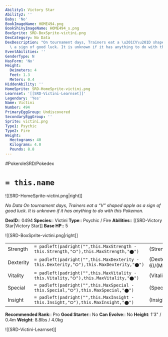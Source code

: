 ```yaml
---
Ability1: Victory Star
Ability2: ''
Baby: 'No'
BookImageName: HOME494.png
BookShinyImageName: HOME494_s.png
BoxSprite: SRD-BoxSprite-victini.png
DexCategory: No Data
DexDescription: "On tournament days, Trainers eat a \u201CV\u201D shaped apple as\
  \ a sign of good luck. It is unknown if it has anything to do with this Pokemon."
EventAbilities: ''
GenderType: N
HasForm: 'No'
Height:
  Deimeters: 4
  Feet: 1.3
  Meters: 0.4
HiddenAbility: ''
HomeSprite: SRD-HomeSprite-victini.png
Learnset: '[[SRD-Victini-Learnset]]'
Legendary: 'Yes'
Name: Victini
Number: 494
PrimaryEggGroup: Undiscovered
SecondaryEggGroup: ''
Sprite: victini.png
Type1: Psychic
Type2: Fire
Weight:
  Hectograms: 40
  Kilograms: 4.0
  Pounds: 8.8
---
```


#PokeroleSRD/Pokedex

# `= this.name`

![[SRD-HomeSprite-victini.png|right]]

*No Data*
*On tournament days, Trainers eat a “V” shaped apple as a sign of good luck. It is unknown if it has anything to do with this Pokemon.*

**DexID**:: 0494
**Species**:: Victini
**Type**:: Psychic / Fire
**Abilities**:: [[SRD-Victory Star|Victory Star]]
**Base HP**:: 5

![[SRD-BoxSprite-victini.png|right]]

|           |                                                                                        |                                          |
| --------- | -------------------------------------------------------------------------------------- | ---------------------------------------- |
| Strength  | `= padleft(padright("",this.MaxStrength - this.Strength,"⭘"),this.MaxStrength,"⬤")`    | (Strength::6)/(MaxStrength::6)   |
| Dexterity | `= padleft(padright("",this.MaxDexterity - this.Dexterity,"⭘"),this.MaxDexterity,"⬤")` | (Dexterity:: 6)/(MaxDexterity::6) |
| Vitality  | `= padleft(padright("",this.MaxVitality - this.Vitality,"⭘"),this.MaxVitality,"⬤")`    | (Vitality::6)/(MaxVitality::6)   |
| Special   | `= padleft(padright("",this.MaxSpecial - this.Special,"⭘"),this.MaxSpecial,"⬤")`       | (Special::6)/(MaxSpecial::6)     |
| Insight   | `= padleft(padright("",this.MaxInsight - this.Insight,"⭘"),this.MaxInsight,"⬤")`       | (Insight::6)/(MaxInsight::6)     |

**Recommended Rank**:: Pro
**Good Starter**:: No
**Can Evolve**:: No
**Height**: 1'3" / 0.4m
**Weight**: 8.8lbs / 4.0kg

![[SRD-Victini-Learnset]]